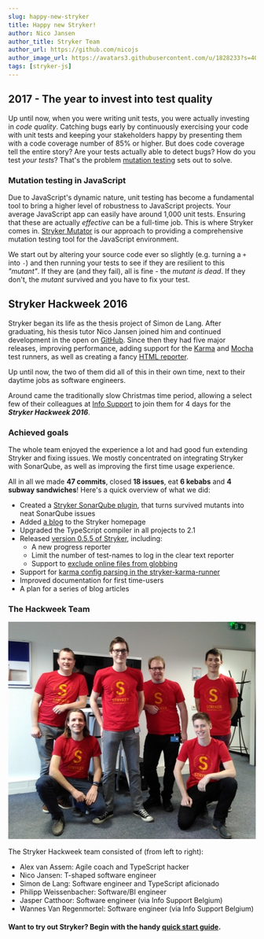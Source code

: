 ```yaml
---
slug: happy-new-stryker
title: Happy new Stryker!
author: Nico Jansen
author_title: Stryker Team
author_url: https://github.com/nicojs
author_image_url: https://avatars3.githubusercontent.com/u/1828233?s=400&u=fec18ad3776aaafec54c49bbd7173a841ae7ea59&v=4
tags: [stryker-js]
---
```


## 2017 - The year to invest into test quality

Up until now, when you were writing unit tests, you were actually investing in _code quality_. Catching bugs early by continuously
exercising your code with unit tests and keeping your stakeholders happy by presenting them with a code coverage number of 85% or higher.
But does code coverage tell the entire story? Are your tests actually able to detect bugs? How do you test _your tests_?
That's the problem [mutation testing](https://en.wikipedia.org/wiki/Mutation_testing) sets out to solve.

<!--truncate-->

### Mutation testing in JavaScript

Due to JavaScript's dynamic nature, unit testing has become a fundamental tool to bring a higher level of robustness to JavaScript projects.
Your average JavaScript app can easily have around 1,000 unit tests. Ensuring that these are actually _effective_ can be a full-time job. This is where Stryker comes in.
[Stryker Mutator](http://stryker-mutator.github.io/) is our approach to providing a comprehensive mutation testing tool for the JavaScript environment.

We start out by altering your source code ever so slightly (e.g. turning a `+` into `-`) and then running your tests to see if they are
resilient to this _"mutant"_. If they are (and they fail), all is fine - the _mutant is dead_. If they don't, the _mutant_ survived and you have to fix your test.

## Stryker Hackweek 2016

Stryker began its life as the thesis project of Simon de Lang. After graduating, his thesis tutor Nico Jansen joined him and continued development in the open on [GitHub](https://github.com/stryker-mutator/).
Since then they had five major releases, improving performance, adding support for the [Karma](http://karma-runner.github.io/1.0/index.html) and [Mocha](http://mochajs.org/) test runners,
as well as creating a fancy [HTML reporter](https://github.com/stryker-mutator/mutation-testing-elements/tree/master/packages/mutation-testing-elements).

Up until now, the two of them did all of this in their own time, next to their daytime jobs as software engineers.

Around came the traditionally slow Christmas time period, allowing a select few of their colleagues at [Info Support](https://www.infosupport.com/) to join them for 4 days for the **_Stryker Hackweek 2016_**.

### Achieved goals

The whole team enjoyed the experience a lot and had good fun extending Stryker and fixing issues.
We mostly concentrated on integrating Stryker with SonarQube, as well as improving the first time usage experience.

All in all we made **47 commits**, closed **18 issues**, eat **6 kebabs** and **4 subway sandwiches**!
Here's a quick overview of what we did:

- Created a [Stryker SonarQube plugin](https://github.com/stryker-mutator/sonar-stryker-plugin), that turns survived mutants into neat SonarQube issues
- Added [a blog](http://stryker-mutator.github.io/blog.html) to the Stryker homepage
- Upgraded the TypeScript compiler in all projects to 2.1
- Released [version 0.5.5 of Stryker](http://stryker-mutator.github.io/blog/2016-12-30/stryker-0-5-5.html), including:
  - A new progress reporter
  - Limit the number of test-names to log in the clear text reporter
  - Support to [exclude online files from globbing](https://github.com/stryker-mutator/stryker-js/issues/90)
- Support for [karma config parsing in the stryker-karma-runner](https://github.com/stryker-mutator/stryker-js/tree/master/packages/stryker-karma-runner/issues/7)
- Improved documentation for first time-users
- A plan for a series of blog articles

### The Hackweek Team

![The Hackweek Team (f.l.t.r.): Alex van Assem, Nico Jansen, Simon de Lang, Philipp Weissenbacher, Jasper Catthoor, Wannes Van Regenmortel](/images/blogs/stryker-team-photo.jpg)

The Stryker Hackweek team consisted of (from left to right):

- Alex van Assem: Agile coach and TypeScript hacker
- Nico Jansen: T-shaped software engineer
- Simon de Lang: Software engineer and TypeScript aficionado
- Philipp Weissenbacher: Software/BI engineer
- Jasper Catthoor: Software engineer (via Info Support Belgium)
- Wannes Van Regenmortel: Software engineer (via Info Support Belgium)

#### Want to try out Stryker? Begin with the handy [quick start guide](http://stryker-mutator.github.io/quickstart.html).

